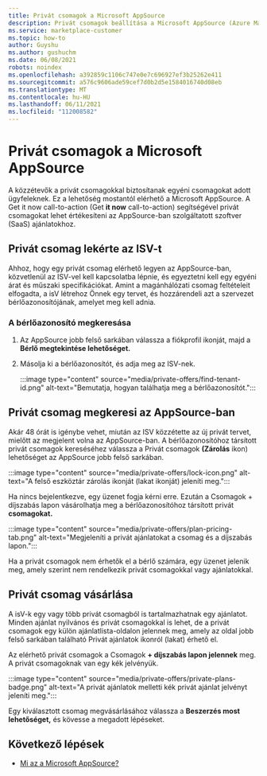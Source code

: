 ```yaml
---
title: Privát csomagok a Microsoft AppSource
description: Privát csomagok beállítása a Microsoft AppSource (Azure Marketplace).
ms.service: marketplace-customer
ms.topic: how-to
author: Guyshu
ms.author: gushuchm
ms.date: 06/08/2021
robots: noindex
ms.openlocfilehash: a392859c1106c747e0e7c696927ef3b25262e411
ms.sourcegitcommit: a576c9606ade59cef7d0b2d5e1584016740d08eb
ms.translationtype: MT
ms.contentlocale: hu-HU
ms.lasthandoff: 06/11/2021
ms.locfileid: "112008582"
---
```

# <a name="private-plans-in-microsoft-appsource"></a>Privát csomagok a Microsoft AppSource

A közzétevők a privát csomagokkal biztosítanak egyéni csomagokat adott ügyfeleknek. Ez a lehetőség mostantól elérhető a Microsoft AppSource. A Get it now call-to-action (Get **it now** call-to-action) segítségével privát csomagokat lehet értékesíteni az AppSource-ban szolgáltatott szoftver (SaaS) ajánlatokhoz.

## <a name="ask-your-isv-for-a-private-plan"></a>Privát csomag lekérte az ISV-t

Ahhoz, hogy egy privát csomag elérhető legyen az AppSource-ban, közvetlenül az ISV-vel kell kapcsolatba lépnie, és egyeztetni kell egy egyéni árat és műszaki specifikációkat. Amint a magánhálózati csomag feltételeit elfogadta, a isV létrehoz Önnek egy tervet, és hozzárendeli azt a szervezet bérlőazonosítójának, amelyet meg kell adnia.

### <a name="finding-your-tenant-id"></a>A bérlőazonosító megkeresása

1. Az AppSource jobb felső sarkában válassza a fiókprofil ikonját, majd a **Bérlő megtekintése lehetőséget.**
2. Másolja ki a bérlőazonosítót, és adja meg az ISV-nek.

    :::image type="content" source="media/private-offers/find-tenant-id.png" alt-text="Bemutatja, hogyan találhatja meg a bérlőazonosítót.":::

## <a name="find-a-private-plan-in-appsource"></a>Privát csomag megkeresi az AppSource-ban

Akár 48 órát is igénybe vehet, miután az ISV közzétette az új privát tervet, mielőtt az megjelent volna az AppSource-ban. A bérlőazonosítóhoz társított privát csomagok kereséséhez válassza a Privát csomagok **(Zárolás** ikon) lehetőséget az AppSource jobb felső sarkában.

:::image type="content" source="media/private-offers/lock-icon.png" alt-text="A felső eszköztár zárolás ikonját (lakat ikonját) jeleníti meg.":::

Ha nincs bejelentkezve, egy üzenet fogja kérni erre. Ezután a Csomagok + díjszabás lapon vásárolhatja meg a bérlőazonosítóhoz társított privát **csomagokat.**

:::image type="content" source="media/private-offers/plan-pricing-tab.png" alt-text="Megjeleníti a privát ajánlatokat a csomag és a díjszabás lapon.":::

Ha a privát csomagok nem érhetők el a bérlő számára, egy üzenet jelenik meg, amely szerint nem rendelkezik privát csomagokkal vagy ajánlatokkal.

## <a name="purchase-a-private-plan"></a>Privát csomag vásárlása

A isV-k egy vagy több privát csomagból is tartalmazhatnak egy ajánlatot. Minden ajánlat nyilvános és privát csomagokkal is lehet, de a privát csomagok egy külön ajánlatlista-oldalon jelennek meg, amely az oldal jobb felső sarkában található Privát ajánlatok ikonról (lakat) érhető el.

Az elérhető privát csomagok a Csomagok **+ díjszabás lapon jelennek** meg. A privát csomagoknak van egy kék jelvényük.

:::image type="content" source="media/private-offers/private-plans-badge.png" alt-text="A privát ajánlatok melletti kék privát ajánlat jelvényt jeleníti meg.":::

Egy kiválasztott csomag megvásárlásához válassza a **Beszerzés most lehetőséget,** és kövesse a megadott lépéseket.

## <a name="next-steps"></a>Következő lépések

- [Mi az a Microsoft AppSource?](appsource-overview.md)

